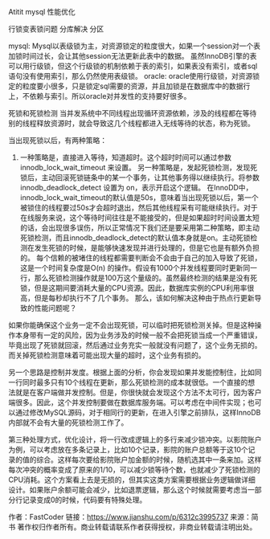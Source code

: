 Atitit mysql 性能优化


行锁变表锁问题   分库解决  分区

mysql:
Mysql以表级锁为主，对资源锁定的粒度很大，如果一个session对一个表加锁时间过长，会让其他session无法更新此表中的数据。
虽然InnoDB引擎的表可以用行级锁，但这个行级锁的机制依赖于表的索引，如果表没有索引，或者sql语句没有使用索引，那么仍然使用表级锁。
oracle:
oracle使用行级锁，对资源锁定的粒度要小很多，只是锁定sql需要的资源，并且加锁是在数据库中的数据行上，不依赖与索引。所以oracle对并发性的支持要好很多。



死锁和死锁检测
当并发系统中不同线程出现循环资源依赖，涉及的线程都在等待别的线程释放资源时，就会导致这几个线程都进入无线等待的状态，称为死锁。


当出现死锁以后，有两种策略：
1. 一种策略是，直接进入等待，知道超时。这个超时时间可以通过参数 innodb_lock_wait_timeout 来设置。
另一种策略是，发起死锁检测，发现死锁后，主动回滚死锁链条中的某一个事务，让其他事务得以继续执行。将参数 innodb_deadlock_detect 设置为 on，表示开启这个逻辑。
在InnoDD中，innodb_lock_wait_timeout的默认值是50s，意味着当出现死锁以后，第一个被锁住的线程要过50s才会超时退出，然后其他线程采有可能继续执行。对于在线服务来说，这个等待时间往往是不能接受的，但是如果超时时间设置太短的话，会出现很多误伤，所以正常情况下我们还是要采用第二种策略，即主动死锁检测，而且innodb_deadlock_detect的默认值本身就是on。主动死锁检测在发生死锁的时候，是能够快速发现并进行处理的，但是它也是有额外负担的。
每个信赖的被堵住的线程都需要判断会不会由于自己的加入导致了死锁，这是一个时间复杂度是O(n) 的操作。假设有1000个并发线程要同时更新同一行，那么死锁检测操作就是100万这个量级的。虽然最终检测的结果是没有死锁，但是这期间要消耗大量的CPU资源。因此，数据库实例的CPU利用率很高，但是每秒却执行不了几个事务。
那么，该如何解决这种由于热点行更新导致的性能问题呢？

如果你能确保这个业务一定不会出现死锁，可以临时把死锁检测关掉。但是这种操作本身带有一定的风险，因为业务涉及的时候一般不会把死锁当成一个严重错误，毕竟出现了死锁就回滚，然后通过业务充实一般就没有问题了，这个业务无损的。而关掉死锁检测意味着可能出现大量的超时，这个业务有损的。


另一个思路是控制并发度。根据上面的分析，你会发现如果并发能控制住，比如同一行同时最多只有10个线程在更新，那么死锁检测的成本就很低。一个直接的想法就是在客户端做并发控制。但是，你很快就会发现这个方法不太可行，因为客户端很多。因此，这个并发控制要做在数据库服务端。可以考虑在中间件实现；也可以通过修改MySQL源码，对于相同行的更新，在进入引擎之前排队，这样InnoDB内部就不会有大量的死锁检测工作了。


第三种处理方式，优化设计，将一行改成逻辑上的多行来减少锁冲突。以影院账户为例，可以考虑放在多条记录上，比如10个记录，影院的账户总额等于这10个记录的值的综合。这样每次要给影院账户加金额的时候，随机选其中一条来加。这样每次冲突的概率变成了原来的1/10，可以减少锁等待个数，也就减少了死锁检测的CPU消耗。这个方案看上去是无损的，但其实这类方案需要根据业务逻辑做详细设计。如果账户余额可能会减少，比如退票逻辑，那么这个时候就需要考虑当一部分行记录变成0的时候，代码要有特殊处理。



作者：FastCoder
链接：https://www.jianshu.com/p/6312c3995737
来源：简书
著作权归作者所有。商业转载请联系作者获得授权，非商业转载请注明出处。

